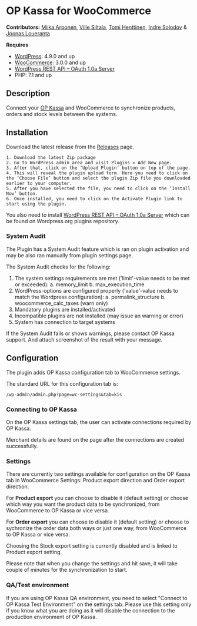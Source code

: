 # OP Kassa for WooCommerce

**Contributors:** [Miika Arponen](https://github.com/nomafin), [Ville Siltala](https://github.com/villesiltala), [Tomi Henttinen](https://github.com/tomihenttinen), [Indre Solodov](https://github.com/Indre87) & [Joonas Loueranta](https://github.com/loueranta)

**Requires**
- [WordPress](https://wordpress.org/download/): 4.9.0 and up
- [WooCommerce](https://wordpress.org/plugins/woocommerce/): 3.0.0 and up
- [WordPress REST API – OAuth 1.0a Server](https://wordpress.org/plugins/rest-api-oauth1/)
- PHP: 7.1 and up

## Description

Connect your [OP Kassa](https://www.op-kassa.fi) and WooCommerce to synchronize products, orders and stock levels between the systems.

## Installation

Download the latest release from the [Releases](https://github.com/OPMerchantServices/op-kassa-for-woocommerce/releases) page.

```
1. Download the latest Zip package
2. Go to WordPress admin area and visit Plugins » Add New page.
3. After that, click on the ‘Upload Plugin’ button on top of the page.
4. This will reveal the plugin upload form. Here you need to click on the ‘Choose File’ button and select the plugin Zip file you downloaded earlier to your computer.
5. After you have selected the file, you need to click on the ‘Install Now’ button.
6. Once installed, you need to click on the Activate Plugin link to start using the plugin.
```

You also need to install [WordPress REST API – OAuth 1.0a Server](https://wordpress.org/plugins/rest-api-oauth1/) which can be found on Wordpress.org plugins repository. 

### System Audit

The Plugin has a System Audit feature which is ran on plugin activation and may be also ran manually from plugin settings page.

The System Audit checks for the following:

1. The system settings requirements are met ('limit'-value needs to be met or exceeded):
    a. memory_limit
    b. max_execution_time
2. WordPress-options are configured properly ('value'-value needs to match the Wordpress configuration):
    a. permalink_structure
    b. woocommerce_calc_taxes (warn only)
3. Mandatory plugins are installed/activated
4. Incompatible plugins are not installed (may issue an warning or error)
5. System has connection to target systems

If the System Audit fails or shows warnings, please contact OP Kassa support. And attach screenshot of the result with your message.

## Configuration

The plugin adds OP Kassa configuration tab to WooCommerce settings. 

The standard URL for this configuration tab is:
```
/wp-admin/admin.php?page=wc-settings&tab=kis
```

### Connecting to OP Kassa

On the OP Kassa settings tab, the user can activate connections required by OP Kassa.

Merchant details are found on the page after the connections are created successfully.

### Settings

There are currently two settings available for configuration on the OP Kassa tab in WooCommerce Settings: Product export direction and Order export direction.

For **Product export** you can choose to disable it (default setting) or choose which way you want the product data to be synchronized, from WooCommerce to OP Kassa or vice versa. 

For **Order export** you can choose to disable it (default setting) or choose to sychronize the order data both ways or just one way, from WooCommerce to OP Kassa or vice versa. 

Choosing the Stock export setting is currently disabled and is linked to Product export setting.

Please note that when you change the settings and hit save, it will take couple of minutes for the synchronization to start.

### QA/Test environment

If you are using OP Kassa QA environment, you need to select "Connect to OP Kassa Test Environment" on the settings tab. Please use this setting only if you know what you are doing as it will disable the connection to the production environment of OP Kassa.

